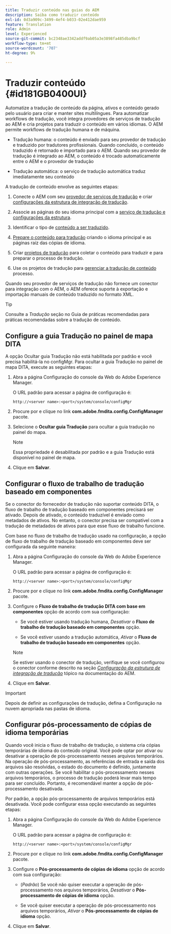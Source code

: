 ```yaml
---
title: Traduzir conteúdo nas guias do AEM
description: Saiba como traduzir conteúdo
exl-id: 0d3a909c-3499-4ef4-b033-02e412dae959
feature: Translation
role: Admin
level: Experienced
source-git-commit: bc2348ae3342addf9ab05a3e3898fa485dba9bcf
workflow-type: tm+mt
source-wordcount: '707'
ht-degree: 9%

---
```


# Traduzir conteúdo {#id181GB0400UI}

Automatize a tradução de conteúdo da página, ativos e conteúdo gerado pelo usuário para criar e manter sites multilíngues. Para automatizar workflows de tradução, você integra provedores de serviços de tradução ao AEM e cria projetos para traduzir o conteúdo em vários idiomas. O AEM permite workflows de tradução humana e de máquina.

- Tradução humana: o conteúdo é enviado para seu provedor de tradução e traduzido por tradutores profissionais. Quando concluído, o conteúdo traduzido é retornado e importado para o AEM. Quando seu provedor de tradução é integrado ao AEM, o conteúdo é trocado automaticamente entre o AEM e o provedor de tradução

- Tradução automática: o serviço de tradução automática traduz imediatamente seu conteúdo


A tradução de conteúdo envolve as seguintes etapas:

1. Conecte o AEM com seu [provedor de serviços de tradução](https://helpx.adobe.com/experience-manager/6-5/sites/administering/using/tc-tic.html#ConnectingtoaTranslationServiceProvider) e criar [configurações da estrutura de integração de tradução](https://helpx.adobe.com/experience-manager/6-5/sites/administering/using/tc-tic.html#CreatingaTranslationIntegrationConfiguration).

1. Associe as páginas do seu idioma principal com a [serviço de tradução e configurações da estrutura](https://helpx.adobe.com/experience-manager/6-5/sites/administering/using/tc-tic.html#ConfiguringPagesforTranslation).

1. Identificar o tipo de [conteúdo a ser traduzido](https://helpx.adobe.com/experience-manager/6-5/sites/administering/using/tc-rules.html).

1. [Prepare o conteúdo para tradução](https://helpx.adobe.com/experience-manager/6-5/sites/administering/using/tc-prep.html) criando o idioma principal e as páginas raiz das cópias de idioma.

1. Criar [projetos de tradução](https://helpx.adobe.com/experience-manager/6-5/sites/administering/using/tc-manage.html) para coletar o conteúdo para traduzir e para preparar o processo de tradução.

1. Use os projetos de tradução para [gerenciar a tradução de conteúdo](https://helpx.adobe.com/experience-manager/6-5/sites/administering/using/tc-manage.html) processo.


Quando seu provedor de serviços de tradução não fornece um conector para integração com o AEM, o AEM oferece suporte à exportação e importação manuais de conteúdo traduzido no formato XML.

>[!TIP]
>
> Consulte a *Tradução* seção no Guia de práticas recomendadas para práticas recomendadas sobre a tradução de conteúdo.

## Configure a guia Tradução no painel de mapa DITA

A opção Ocultar guia Tradução não está habilitada por padrão e você precisa habilitá-la no configMgr. Para ocultar a guia Tradução no painel de mapa DITA, execute as seguintes etapas:

1. Abra a página Configuração do console da Web do Adobe Experience Manager.

   O URL padrão para acessar a página de configuração é:

   ```http
   http://<server name>:<port>/system/console/configMgr
   ```

1. Procure por e clique no link **com.adobe.fmdita.config.ConfigManager** pacote.

1. Selecione o **Ocultar guia Tradução** para ocultar a guia tradução no painel do mapa.

   >[!NOTE]
   >
   > Essa propriedade é desabilitada por padrão e a guia Tradução está disponível no painel de mapa.

1. Clique em **Salvar**.

## Configurar o fluxo de trabalho de tradução baseado em componentes

Se o conector do fornecedor de tradução não suportar conteúdo DITA, o fluxo de trabalho de tradução baseado em componentes precisará ser ativado. Depois de ativado, o conteúdo traduzível é enviado como metadados de ativos. No entanto, o conector precisa ser compatível com a tradução de metadados de ativos para que esse fluxo de trabalho funcione.

Com base no fluxo de trabalho de tradução usado na configuração, a opção de fluxo de trabalho de tradução baseado em componentes deve ser configurada da seguinte maneira:

1. Abra a página Configuração do console da Web do Adobe Experience Manager.

   O URL padrão para acessar a página de configuração é:

   ```http
   http://<server name>:<port>/system/console/configMgr
   ```

1. Procure por e clique no link **com.adobe.fmdita.config.ConfigManager** pacote.

1. Configure o **Fluxo de trabalho de tradução DITA com base em componentes** opção de acordo com sua configuração:

   - Se você estiver usando tradução humana, *Desativar* o **Fluxo de trabalho de tradução baseado em componentes** opção.

   - Se você estiver usando a tradução automática, *Ativar* o **Fluxo de trabalho de tradução baseado em componentes** opção.

   >[!NOTE]
   >
   > Se estiver usando o conector de tradução, verifique se você configurou o conector conforme descrito na seção *[Configuração da estrutura de integração de tradução](https://helpx.adobe.com/experience-manager/6-5/sites/administering/using/tc-tic.html)* tópico na documentação do AEM.

1. Clique em **Salvar**.

<!---

This was added for 2406 CS IG

## Configure the legacy translation workflow 

It is recommended that you use the latest translation workflow, which provides enhanced performance. However, you can configure the legacy translation workflow if necessary.

Based on the translation workflow used in your setup, provide the following (property) details to configure the legacy translation workflow: the component-based translation workflow option should be configured as follows:

1.  Open the Adobe Experience Manager Web Console Configuration page.

    The default URL to access the configuration page is:

    ! Add the syntax of http as given in previous config

    Note: Configure htttp code as given in previous sample
    

1.  Search for and click on the **com.adobe.fmdita.config.ConfigManager** bundle.



1.  Configure the **Run legacy translation workflow** option as per your setup:

    -   If you use the latest translation workflow, then *Disable* \( `false`\) the **Run legacy translation workflow** option. The latest translation workflow is enabled by default. <br> 

    -   If you use the legacy translation, then *Enable \( `true`\)* the **Run legacy translation workflow** option.

1.  Click **Save**.


--->
>[!IMPORTANT]
>
> Depois de definir as configurações de tradução, defina a Configuração na nuvem apropriada nas pastas de idioma.

## Configurar pós-processamento de cópias de idioma temporárias

Quando você inicia o fluxo de trabalho de tradução, o sistema cria cópias temporárias de idioma do conteúdo original. Você pode optar por ativar ou desativar a operação de pós-processamento nesses arquivos temporários. Na operação de pós-processamento, as referências de entrada e saída dos arquivos são resolvidas, o estado do documento é definido, juntamente com outras operações. Se você habilitar o pós-processamento nesses arquivos temporários, o processo de tradução poderá levar mais tempo para ser concluído. Portanto, é recomendável manter a opção de pós-processamento desativada.

Por padrão, a opção pós-processamento de arquivos temporários está desativada. Você pode configurar essa opção executando as seguintes etapas:

1. Abra a página Configuração do console da Web do Adobe Experience Manager.

   O URL padrão para acessar a página de configuração é:

   ```http
   http://<server name>:<port>/system/console/configMgr
   ```

1. Procure por e clique no link **com.adobe.fmdita.config.ConfigManager** pacote.

1. Configure o **Pós-processamento de cópias de idioma** opção de acordo com sua configuração:

   - \(*Padrão*\) Se você não quiser executar a operação de pós-processamento nos arquivos temporários, *Desativar* o **Pós-processamento de cópias de idioma** opção.

   - Se você quiser executar a operação de pós-processamento nos arquivos temporários, *Ativar* o **Pós-processamento de cópias de idioma** opção.

1. Clique em **Salvar**.
